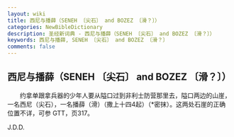 ```yaml
---
layout: wiki
title: 西尼与播薛（SENEH 〔尖石〕 and BOZEZ 〔滑？〕）
categories: NewBibleDictionary
description: 圣经新词典 - 西尼与播薛（SENEH 〔尖石〕 and BOZEZ 〔滑？〕）
keywords: 西尼与播薛, SENEH 〔尖石〕 and BOZEZ 〔滑？〕
comments: false
---
```


## 西尼与播薛（SENEH 〔尖石〕 and BOZEZ 〔滑？〕）

　　约拿单跟拿兵器的少年人要从隘口过到非利士防营那里去，隘口两边的山崖，一名西尼（尖石），一名播薛（滑）（撒上十四4起）（*密抹）。这两处石崖的正确位置不详，可参 GTT，页317。

J.D.D.









